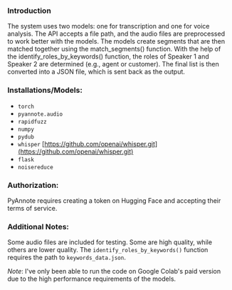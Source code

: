 ### Introduction

The system uses two models: one for transcription and one for voice analysis. The API accepts a file path, and the audio files are preprocessed to work better with the models. 
The models create segments that are then matched together using the match_segments() function. With the help of the identify_roles_by_keywords() function, the roles of Speaker 1 and Speaker 2 are determined (e.g., agent or customer). 
The final list is then converted into a JSON file, which is sent back as the output.

### Installations/Models:
- `torch`
- `pyannote.audio`
- `rapidfuzz`
- `numpy`
- `pydub`
- `whisper` [https://github.com/openai/whisper.git](https://github.com/openai/whisper.git)
- `flask`
- `noisereduce`

### Authorization:
PyAnnote requires creating a token on Hugging Face and accepting their terms of service.

### Additional Notes:
Some audio files are included for testing. Some are high quality, while others are lower quality. The `identify_roles_by_keywords()` function requires the path to `keywords_data.json`.

*Note*: I've only been able to run the code on Google Colab's paid version due to the high performance requirements of the models.
